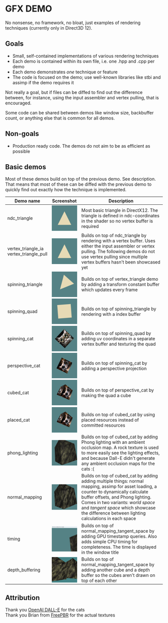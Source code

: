 # GFX DEMO
No nonsense, no framework, no bloat, just examples of rendering techniques
(currently only in Direct3D 12).

## Goals
- Small, self-contained implementations of various rendering techniques
- Each demo is contained within its own file, i.e. one .hpp and .cpp per demo
- Each demo demonstrates _one_ technique or feature
- The code is focused on the demo; use well-known libraries like stbi and assimp
  if the demo requires it

Not really a goal, but if files can be diffed to find out the difference
between, for instance, using the input assembler and vertex pulling, that is
encouraged.

Some code can be shared between demos like window size, backbuffer count, or
anything else that is common for all demos.

## Non-goals
- Production ready code. The demos do not aim to be as efficient as possible

## Basic demos
Most of these demos build on top of the previous demo. See description. That
means that most of these can be diffed with the previous demo to quickly find
out exactly how the technique is implemented.

|Demo name|Screenshot|Description|
|---|:-:|---|
|ndc_triangle|<img align="left" src="data/demo_screenshot/ndc_triangle.webp" width=200>| Most basic triangle in DirectX12. The triangle is defined in ndc-coordinates in the shader so no vertex buffer is required |
|vertex_triangle_ia<br>vertex_triangle_pull|<img align="left" src="data/demo_screenshot/ndc_triangle.webp" width=200>| Builds on top of ndc_triangle by rendering with a vertex buffer. Uses either the input assembler or vertex pulling. The following demos do not use vertex pulling since multiple vertex buffers hasn't been showcased yet |
|spinning_triangle|<img align="left" src="data/demo_screenshot/spinning_triangle.webp" width=200>| Builds on top of vertex_triangle demo by adding a transform constant buffer which updates every frame |
|spinning_quad|<img align="left" src="data/demo_screenshot/spinning_quad.webp" width=200>| Builds on top of spinning_triangle by rendering with a index buffer |
|spinning_cat|<img align="left" src="data/demo_screenshot/spinning_cat.webp" width=200>| Builds on top of spinning_quad by adding uv coordinates in a separate vertex buffer and texturing the quad |
|perspective_cat|<img align="left" src="data/demo_screenshot/perspective_cat.webp" width=200>| Builds on top of spinning_cat by adding a perspective projection |
|cubed_cat|<img align="left" src="data/demo_screenshot/cubed_cat.webp" width=200>| Builds on top of perspective_cat by making the quad a cube |
|placed_cat|<img align="left" src="data/demo_screenshot/cubed_cat.webp" width=200>| Builds on top of cubed_cat by using placed resources instead of committed resources |
|phong_lighting|<img align="left" src="data/demo_screenshot/phong_lighting.webp" width=200>| Builds on top of cubed_cat by adding Phong lighting with an ambient occlusion map. A rock texture is used to more easily see the lighting effects, and because Dall-E didn't generate any ambient occlusion maps for the cats :( |
|normal_mapping|<img align="left" src="data/demo_screenshot/normal_mapping.webp" width=200>| Builds on top of cubed_cat by adding adding multiple things: normal mapping, assimp for asset loading, a counter to dynamically calculate buffer offsets, and Phong lighting. Comes in two variants: _world space_ and _tangent space_ which showcase the difference between lighting calculations in each space |
|timing|<img align="left" src="data/demo_screenshot/timing.webp" width=200>| Builds on top of normal_mapping_tangent_space by adding GPU timestamp queries. Also adds simple CPU timing for completeness. The time is displayed in the window title |
|depth_buffering|<img align="left" src="data/demo_screenshot/depth_buffering.webp" width=200>| Builds on top of normal_mapping_tangent_space by adding another cube and a depth buffer so the cubes aren't drawn on top of each other |

## Attribution

Thank you [OpenAI DALL-E](https://openai.com/product/dall-e-2) for the cats  
Thank you Brian from [FreePBR](https://freepbr.com/) for the actual textures
